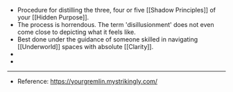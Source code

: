 - Procedure for distilling the three, four or five [[Shadow Principles]] of your [[Hidden Purpose]].
- The process is horrendous. The term 'disillusionment' does not even come close to depicting what it feels like.
- Best done under the guidance of someone skilled in navigating [[Underworld]] spaces with absolute [[Clarity]].
-
-
- ---
- Reference: https://yourgremlin.mystrikingly.com/